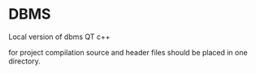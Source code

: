 # DBMS
Local version of dbms QT c++

for project compilation source and header files should be placed in one directory. 
